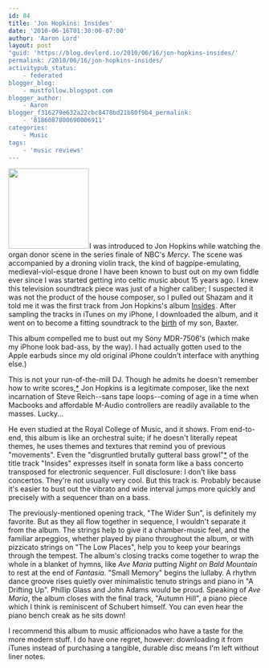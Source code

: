 ```yaml
---
id: 84
title: 'Jon Hopkins: Insides'
date: '2010-06-16T01:30:00-07:00'
author: 'Aaron Lord'
layout: post
"guid: 'https://blog.devlord.io/2010/06/16/jon-hopkins-insides/'
permalink: /2010/06/16/jon-hopkins-insides/
activitypub_status:
    - federated
blogger_blog:
    - mustfollow.blogspot.com
blogger_author:
    - Aaron
blogger_f316279e632a22cbc8478bd21b80f9b4_permalink:
    - '8186087800690006911'
categories:
    - Music
tags:
    - 'music reviews'
---
```


<a href="http://www.amazon.com/gp/product/B001VFV1D8?ie=UTF8&amp;tag=lord1689-20&amp;linkCode=as2&amp;camp=1789&amp;creative=390957&amp;creativeASIN=B001VFV1D8"><img class="alignleft" style="border-color:initial;border-style:initial;border-width:0;" src="http://2.bp.blogspot.com/_OZWxOfjIgdA/TBgJ92dMfXI/AAAAAAAAJLY/0ObREPoMMNE/s400/51gTFcVu-JL._SL160_.jpg" alt="" width="160" height="160" border="0" /></a><img src="http://www.assoc-amazon.com/e/ir?t=lord1689-20&amp;l=as2&amp;o=1&amp;a=B001VFV1D8" alt="" width="1" height="1" border="0" />I was introduced to Jon Hopkins while watching the organ donor scene in the series finale of NBC's <em>Mercy</em>. The scene was accompanied by a droning violin track, the kind of bagpipe-emulating, medieval-viol-esque drone I have been known to bust out on my own fiddle ever since I was started getting into celtic music about 15 years ago. I knew this television soundtrack piece was just of a higher caliber; I suspected it was not the product of the house composer, so I pulled out Shazam and it told me it was the first track from Jon Hopkins's album <a href="http://www.amazon.com/gp/product/B001VFV1D8?ie=UTF8&amp;tag=lord1689-20&amp;linkCode=as2&amp;camp=1789&amp;creative=390957&amp;creativeASIN=B001VFV1D8">Insides</a><img src="http://www.assoc-amazon.com/e/ir?t=lord1689-20&amp;l=as2&amp;o=1&amp;a=B001VFV1D8" alt="" width="1" height="1" border="0" />. After sampling the tracks in iTunes on my iPhone, I downloaded the album, and it went on to become a fitting soundtrack to the <a href="/2010/05/24/baxter-isaac-lord/">birth</a> of my son, Baxter.

This album compelled me to bust out my Sony MDR-7506's (which make my iPhone look bad-ass, by the way). I had actually gotten used to the Apple earbuds since my old original iPhone couldn't interface with anything else.)

This is not your run-of-the-mill DJ. Though he admits he doesn't remember how to write scores,<a href="http://www.cyclicdefrost.com/blog/2009/05/31/jon-hopkins-qa">*</a> Jon Hopkins is a legitimate composer, like the next incarnation of Steve Reich--sans tape loops--coming of age in a time when Macbooks and affordable M-Audio controllers are readily available to the masses. Lucky...

He even studied at the Royal College of Music, and it shows. From end-to-end, this album is like an orchestral suite; if he doesn't literally repeat themes, he uses themes and textures that remind you of previous "movements". Even the "disgruntled brutally gutteral bass growl"<a href="http://www.tinymixtapes.com/music-review/jon-hopkins-insides">*</a> of the title track "Insides" expresses itself in sonata form like a bass concerto transposed for electronic sequencer. Full disclosure: I don't like bass concertos. They're not usually very cool. But this track is. Probably because it's easier to bust out the vibrato and wide interval jumps more quickly and precisely with a sequencer than on a bass.

The previously-mentioned opening track, "The Wider Sun", is definitely my favorite. But as they all flow together in sequence, I wouldn't separate it from the album. The strings help to give it a chamber-music feel, and the familiar arpeggios, whether played by piano throughout the album, or with pizzicato strings on "The Low Places", help you to keep your bearings through the tempest. The album's closing tracks come together to wrap the whole in a blanket of hymns, like <em>Ave Maria</em> putting <em>Night on Bald Mountain</em> to rest at the end of <em>Fantasia</em>. "Small Memory" begins the lullaby. A rhythm dance groove rises quietly over minimalistic tenuto strings and piano in "A Drifting Up". Phillip Glass and John Adams would be proud. Speaking of <em>Ave Maria</em>, the album closes with the final track, "Autumn Hill", a piano piece which I think is reminiscent of Schubert himself. You can even hear the piano bench creak as he sits down!

I recommend this album to music afficionados who have a taste for the more modern stuff. I do have one regret, however: downloading it from iTunes instead of purchasing a tangible, durable disc means I'm left without liner notes.
<div class="blogger-post-footer"></div>